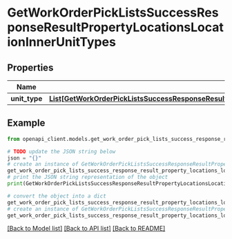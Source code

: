 # GetWorkOrderPickListsSuccessResponseResultPropertyLocationsLocationInnerUnitTypes


## Properties

Name | Type | Description | Notes
------------ | ------------- | ------------- | -------------
**unit_type** | [**List[GetWorkOrderPickListsSuccessResponseResultPropertyLocationsLocationInnerUnitTypesUnitTypeInner]**](GetWorkOrderPickListsSuccessResponseResultPropertyLocationsLocationInnerUnitTypesUnitTypeInner.md) |  | [optional] 

## Example

```python
from openapi_client.models.get_work_order_pick_lists_success_response_result_property_locations_location_inner_unit_types import GetWorkOrderPickListsSuccessResponseResultPropertyLocationsLocationInnerUnitTypes

# TODO update the JSON string below
json = "{}"
# create an instance of GetWorkOrderPickListsSuccessResponseResultPropertyLocationsLocationInnerUnitTypes from a JSON string
get_work_order_pick_lists_success_response_result_property_locations_location_inner_unit_types_instance = GetWorkOrderPickListsSuccessResponseResultPropertyLocationsLocationInnerUnitTypes.from_json(json)
# print the JSON string representation of the object
print(GetWorkOrderPickListsSuccessResponseResultPropertyLocationsLocationInnerUnitTypes.to_json())

# convert the object into a dict
get_work_order_pick_lists_success_response_result_property_locations_location_inner_unit_types_dict = get_work_order_pick_lists_success_response_result_property_locations_location_inner_unit_types_instance.to_dict()
# create an instance of GetWorkOrderPickListsSuccessResponseResultPropertyLocationsLocationInnerUnitTypes from a dict
get_work_order_pick_lists_success_response_result_property_locations_location_inner_unit_types_from_dict = GetWorkOrderPickListsSuccessResponseResultPropertyLocationsLocationInnerUnitTypes.from_dict(get_work_order_pick_lists_success_response_result_property_locations_location_inner_unit_types_dict)
```
[[Back to Model list]](../README.md#documentation-for-models) [[Back to API list]](../README.md#documentation-for-api-endpoints) [[Back to README]](../README.md)


